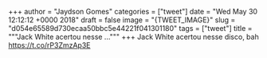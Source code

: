 
+++
author = "Jaydson Gomes"
categories = ["tweet"]
date = "Wed May 30 12:12:12 +0000 2018"
draft = false
image = "{TWEET_IMAGE}"
slug = "d054e65589d730ecaa50bbc5e44221f041301180"
tags = ["tweet"]
title = """Jack White acertou nesse ..."""
+++
Jack White acertou nesse disco, bah https://t.co/rP3ZmzAp3E

